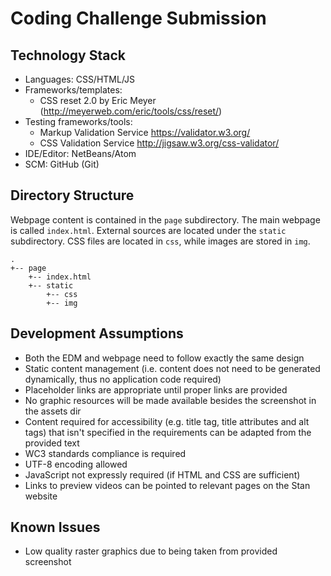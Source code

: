 # Coding Challenge Submission

## Technology Stack

- Languages: CSS/HTML/JS
- Frameworks/templates:
    - CSS reset 2.0 by Eric Meyer (http://meyerweb.com/eric/tools/css/reset/)
- Testing frameworks/tools:
    - Markup Validation Service https://validator.w3.org/
    - CSS Validation Service http://jigsaw.w3.org/css-validator/
- IDE/Editor: NetBeans/Atom
- SCM: GitHub (Git)

## Directory Structure

Webpage content is contained in the `page` subdirectory. The main webpage
is called `index.html`. External sources are located under the `static`
subdirectory. CSS files are located in `css`, while images are stored in
`img`.

```
.
+-- page
    +-- index.html
    +-- static
        +-- css
        +-- img
```

## Development Assumptions

- Both the EDM and webpage need to follow exactly the same design
- Static content management (i.e. content does not need to be generated dynamically, thus no application code required)
- Placeholder links are appropriate until proper links are provided
- No graphic resources will be made available besides the screenshot in the assets dir
- Content required for accessibility (e.g. title tag, title attributes and alt tags) that isn't specified in the requirements can be adapted from the provided text
- WC3 standards compliance is required
- UTF-8 encoding allowed
- JavaScript not expressly required (if HTML and CSS are sufficient)
- Links to preview videos can be pointed to relevant pages on the Stan website

## Known Issues

- Low quality raster graphics due to being taken from provided screenshot
